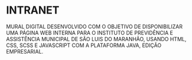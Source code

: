 # INTRANET
MURAL DIGITAL DESENVOLVIDO COM O OBJETIVO DE DISPONIBILIZAR UMA PÁGINA WEB INTERNA PARA O INSTITUTO DE PREVIDÊNCIA E ASSISTÊNCIA MUNICIPAL DE SÃO LUIS DO MARANHÃO, USANDO HTML, CSS, SCSS E JAVASCRIPT COM A PLATAFORMA JAVA, EDIÇÃO EMPRESARIAL. 
